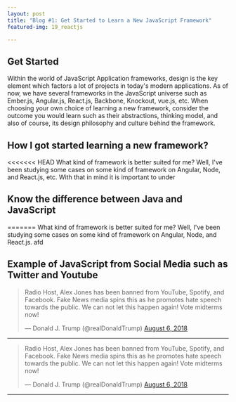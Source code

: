 ```yaml
---
layout: post
title: "Blog #1: Get Started to Learn a New JavaScript Framework"
featured-img: 19_reactjs

---
```

## Get Started

Within the world of JavaScript Application frameworks, design is the key element which factors a lot of projects in today's modern applications. As of now, we have several
frameworks in the JavaScript universe such as Ember.js, Angular.js, React.js, Backbone, Knockout, vue.js, etc. When choosing your own choice of learning a new framework, consider the outcome you would learn such as their abstractions, thinking model, and also of course, its design philosophy and culture behind the framework.  


## How I got started learning a new framework?
<<<<<<< HEAD
What kind of framework is better suited for me? Well, I've been studying some cases on some kind of framework on Angular, Node, and React.js, etc. With that in mind it is important to under

## Know the difference between Java and JavaScript
=======
What kind of framework is better suited for me? Well, I've been studying some cases on some kind of framework on Angular, Node, and React.js. afd




## Example of JavaScript from Social Media such as Twitter and Youtube


<blockquote class="twitter-tweet" data-lang="en"><p lang="en" dir="ltr">Radio Host, Alex Jones has been banned from YouTube, Spotify, and Facebook. Fake News media spins this as he promotes hate speech towards the public. We can not let this happen again! Vote midterms now!</p>&mdash; Donald J. Trump (@realDonaldTrump) <a href="https://twitter.com/realDonaldTrump/status/">August 6, 2018</a></blockquote>
<script async src="https://platform.twitter.com/widgets.js" charset="utf-8"></script>


----


<blockquote class="twitter-tweet" data-lang="en"><p lang="en" dir="ltr">Radio Host, Alex Jones has been banned from YouTube, Spotify, and Facebook. Fake News media spins this as he promotes hate speech towards the public. We can not let this happen again! Vote midterms now!</p>&mdash; Donald J. Trump (@realDonaldTrump) <a href="https://twitter.com/realDonaldTrump/status/">August 6, 2018</a></blockquote>
<script async src="https://platform.twitter.com/widgets.js" charset="utf-8"></script>


----
